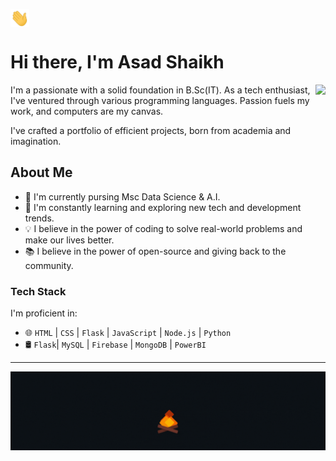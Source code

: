 <img src="Hi.gif" align="center" width="30"/> <h1> Hi there, I'm Asad Shaikh </h1>

<img align="right" height="210"  src='./mario.gif'/>

I'm a passionate  with a solid foundation in B.Sc(IT). As a tech enthusiast, I've ventured through various programming languages. Passion fuels my work, and computers are my canvas.

I've crafted a portfolio of efficient projects, born from academia and imagination.

<h2> About Me </h2>

- 🔭 I'm currently pursing Msc Data Science & A.I.
- 🌱 I'm constantly learning and exploring new tech and development trends.
- 💡 I believe in the power of coding to solve real-world problems and make our lives better.
- 📚 I believe in the power of open-source and giving back to the community.


### Tech Stack

I'm proficient in:

- 🌐 `HTML` | `CSS` | `Flask` | `JavaScript` | `Node.js` | `Python`
- 🛢️  `Flask`| `MySQL` | `Firebase` | `MongoDB` | `PowerBI`  
---
![Bonfire GIF](./BonFire.gif) 
